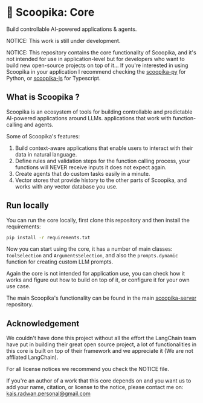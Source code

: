 # 🦄 Scoopika: Core

Build controllable AI-powered applications & agents.

NOTICE: This work is still under development.

NOTICE: This repository contains the core functionality of Scoopika, and it's not intended for use in application-level but for developers who want to build new open-source projects on top of it... If you're interested in using Scoopika in your application I recommend checking the [scoopika-py](https://github.com/scoopika/scoopika-py) for Python, or [scoopika-js](https://github.com/scoopika/scoopika-js) for Typescript.

## What is Scoopika ?

Scoopika is an ecosystem of tools for building controllable and predictable AI-powered applications around LLMs. applications that work with function-calling and agents.

Some of Scoopika's features:

1. Build context-aware applications that enable users to interact with their data in natural language.
2. Define rules and validation steps for the function calling process, your functions will NEVER receive inputs it does not expect again.
3. Create agents that do custom tasks easily in a minute.
4. Vector stores that provide history to the other parts of Scoopika, and works with any vector database you use.

## Run locally
You can run the core locally, first clone this repository and then install the requirements:
```bash
pip install -r requirements.txt
```

Now you can start using the core, it has a number of main classes: `ToolSelection` and `ArgumentsSelection`, and also the `prompts.dynamic` function for creating custom LLM prompts.

Again the core is not intended for application use, you can check how it works and figure out how to build on top of it, or configure it for your own use case.

The main Scoopika's functionality can be found in the main [scoopika-server](https://github.com/scoopika/scoopika) repository.

## Acknowledgement

We couldn't have done this project without all the effort the LangChain team have put in building their great open source project, a lot of functionalities in this core is built on top of their framework and we appreciate it (We are not affliated LangChain).

For all license notices we recommend you check the NOTICE file.

If you're an author of a work that this core depends on and you want us to add your name, citation, or license to the notice, please contact me on: kais.radwan.personal@gmail.com